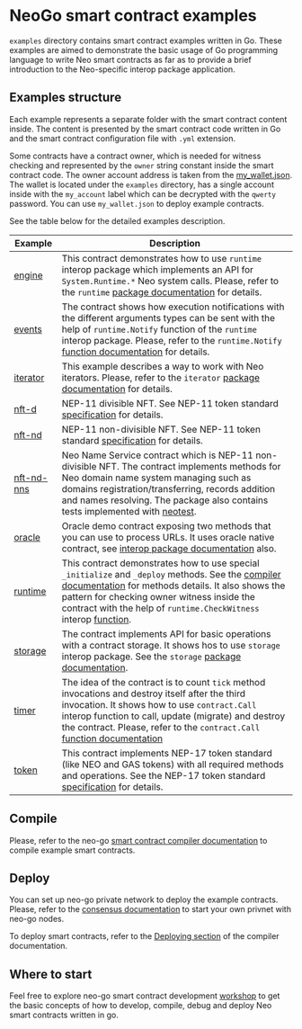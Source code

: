 # NeoGo smart contract examples

`examples` directory contains smart contract examples written in Go. 
These examples are aimed to demonstrate the basic usage of Go programming 
language to write Neo smart contracts as far as to provide a brief introduction
to the Neo-specific interop package application.

## Examples structure

Each example represents a separate folder with the smart contract content inside.
The content is presented by the smart contract code written in Go and the smart
contract configuration file with `.yml` extension.

Some contracts have a contract owner, which is needed for witness checking and 
represented by the `owner` string constant inside the smart contract code. The 
owner account address is taken from the [my_wallet.json](my_wallet.json). The 
wallet is located under the `examples` directory, has a single account inside 
with the `my_account` label which can be decrypted with the `qwerty` password. 
You can use `my_wallet.json` to deploy example contracts.

See the table below for the detailed examples description.

| Example                  | Description |
|--------------------------| --- |
| [engine](engine)         | This contract demonstrates how to use `runtime` interop package which implements an API for `System.Runtime.*` Neo system calls. Please, refer to the `runtime` [package documentation](../pkg/interop/doc.go) for details. |
| [events](events)         | The contract shows how execution notifications with the different arguments types can be sent with the help of `runtime.Notify` function of the `runtime` interop package. Please, refer to the `runtime.Notify` [function documentation](../pkg/interop/runtime/runtime.go) for details. |
| [iterator](iterator)     | This example describes a way to work with Neo iterators. Please, refer to the `iterator` [package documentation](../pkg/interop/iterator/iterator.go) for details. |
| [nft-d](nft-d)           | NEP-11 divisible NFT. See NEP-11 token standard [specification](https://github.com/neo-project/proposals/blob/master/nep-11.mediawiki) for details. |
| [nft-nd](nft-nd)         | NEP-11 non-divisible NFT. See NEP-11 token standard [specification](https://github.com/neo-project/proposals/blob/master/nep-11.mediawiki) for details. |
| [nft-nd-nns](nft-nd-nns) | Neo Name Service contract which is NEP-11 non-divisible NFT. The contract implements methods for Neo domain name system managing such as domains registration/transferring, records addition and names resolving. The package also contains tests implemented with [neotest](https://pkg.go.dev/github.com/nspcc-dev/neo-go/pkg/neotest). |
| [oracle](oracle)         | Oracle demo contract exposing two methods that you can use to process URLs. It uses oracle native contract, see [interop package documentation](../pkg/interop/native/oracle/oracle.go) also. |
| [runtime](runtime)       | This contract demonstrates how to use special `_initialize` and `_deploy` methods. See the [compiler documentation](../docs/compiler.md#vm-api-interop-layer ) for methods details. It also shows the pattern for checking owner witness inside the contract with the help of `runtime.CheckWitness` interop [function](../pkg/interop/runtime/runtime.go). |
| [storage](storage)       | The contract implements API for basic operations with a contract storage. It shows hos to use `storage` interop package. See the `storage` [package documentation](../pkg/interop/storage/storage.go). |
| [timer](timer)           | The idea of the contract is to count `tick` method invocations and destroy itself after the third invocation. It shows how to use `contract.Call` interop function to call, update (migrate) and destroy the contract. Please, refer to the `contract.Call` [function documentation](../pkg/interop/contract/contract.go) |
| [token](token)           | This contract implements NEP-17 token standard (like NEO and GAS tokens) with all required methods and operations. See the NEP-17 token standard [specification](https://github.com/neo-project/proposals/pull/126) for details. |

## Compile

Please, refer to the neo-go
[smart contract compiler documentation](../docs/compiler.md) to compile example
smart contracts.

## Deploy

You can set up neo-go private network to deploy the example contracts. Please, 
refer to the [consensus documentation](../docs/consensus.md) to start your own 
privnet with neo-go nodes.

To deploy smart contracts, refer to the 
[Deploying section](../docs/compiler.md#deploying) of the compiler documentation.

## Where to start

Feel free to explore neo-go smart contract development 
[workshop](https://github.com/nspcc-dev/neo-go-sc-wrkshp) to get the basic
concepts of how to develop, compile, debug and deploy Neo smart contracts written
in go.




